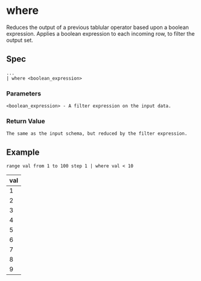 # where

Reduces the output of a previous tablular operator based upon a boolean expression. Applies a boolean expression to each incoming row, to filter the output set.

## Spec
```
...
| where <boolean_expression>
```


### Parameters
```
<boolean_expression> - A filter expression on the input data.
```

### Return Value
```
The same as the input schema, but reduced by the filter expression.
```

## Example
```kusto
range val from 1 to 100 step 1 | where val < 10
```

| val |
|-----|
|  1  |
|  2  |
|  3  |
|  4  |
|  5  |
|  6  |
|  7  |
|  8  |
|  9  |